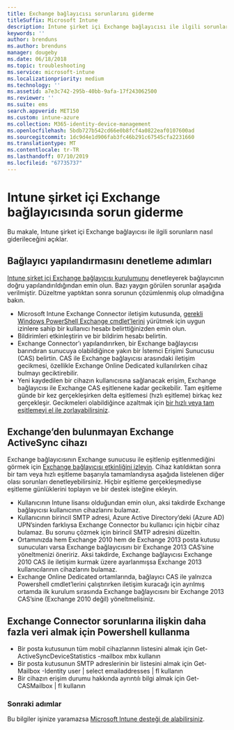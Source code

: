 ```yaml
---
title: Exchange bağlayıcısı sorunlarını giderme
titleSuffix: Microsoft Intune
description: Intune şirket içi Exchange bağlayıcısı ile ilgili sorunları giderin.
keywords: ''
author: brenduns
ms.author: brenduns
manager: dougeby
ms.date: 06/18/2018
ms.topic: troubleshooting
ms.service: microsoft-intune
ms.localizationpriority: medium
ms.technology: ''
ms.assetid: a7e3c742-295b-40bb-9afa-17f243062500
ms.reviewer: ''
ms.suite: ems
search.appverid: MET150
ms.custom: intune-azure
ms.collection: M365-identity-device-management
ms.openlocfilehash: 5bdb727b542cd66e0b8fcf4a0822eaf0107600ad
ms.sourcegitcommit: 1dc9d4e1d906fab3fc46b291c67545cfa2231660
ms.translationtype: MT
ms.contentlocale: tr-TR
ms.lasthandoff: 07/10/2019
ms.locfileid: "67735737"
---
```

# <a name="troubleshoot-the-intune-on-premises-exchange-connector"></a>Intune şirket içi Exchange bağlayıcısında sorun giderme

Bu makale, Intune şirket içi Exchange bağlayıcısı ile ilgili sorunların nasıl giderileceğini açıklar.

## <a name="steps-for-checking-the-connector-configuration"></a>Bağlayıcı yapılandırmasını denetleme adımları 

[Intune şirket içi Exchange bağlayıcısı kurulumunu](exchange-connector-install.md) denetleyerek bağlayıcının doğru yapılandırıldığından emin olun. Bazı yaygın görülen sorunlar aşağıda verilmiştir. Düzeltme yaptıktan sonra sorunun çözümlenmiş olup olmadığına bakın.

- Microsoft Intune Exchange Connector iletişim kutusunda, [gerekli Windows PowerShell Exchange cmdlet’lerini](exchange-connector-install.md#exchange-cmdlet-requirements) yürütmek için uygun izinlere sahip bir kullanıcı hesabı belirttiğinizden emin olun.
- Bildirimleri etkinleştirin ve bir bildirim hesabı belirtin.
- Exchange Connector’ı yapılandırırken, bir Exchange bağlayıcısı barındıran sunucuya olabildiğince yakın bir İstemci Erişimi Sunucusu (CAS) belirtin. CAS ile Exchange bağlayıcısı arasındaki iletişim gecikmesi, özellikle Exchange Online Dedicated kullanılırken cihaz bulmayı geciktirebilir.
- Yeni kaydedilen bir cihazın kullanıcısına sağlanacak erişim, Exchange bağlayıcısı ile Exchange CAS eşitlenene kadar gecikebilir. Tam eşitleme günde bir kez gerçekleşirken delta eşitlemesi (hızlı eşitleme) birkaç kez gerçekleşir.  Gecikmeleri olabildiğince azaltmak için [bir hızlı veya tam eşitlemeyi el ile zorlayabilirsiniz](exchange-connector-install.md#manually-force-a-quick-sync-or-full-sync).
 
## <a name="exchange-activesync-device-not-discovered-from-exchange"></a>Exchange’den bulunmayan Exchange ActiveSync cihazı
Exchange bağlayıcısının Exchange sunucusu ile eşitlenip eşitlenmediğini görmek için [Exchange bağlayıcısı etkinliğini izleyin](exchange-connector-install.md#on-premises-exchange-connector-high-availability-support). Cihaz katıldıktan sonra bir tam veya hızlı eşitleme başarıyla tamamlandıysa aşağıda listelenen diğer olası sorunları denetleyebilirsiniz. Hiçbir eşitleme gerçekleşmediyse eşitleme günlüklerini toplayın ve bir destek isteğine ekleyin.

- Kullanıcının Intune lisansı olduğundan emin olun, aksi takdirde Exchange bağlayıcısı kullanıcının cihazlarını bulamaz.
- Kullanıcının birincil SMTP adresi, Azure Active Directory’deki (Azure AD) UPN’sinden farklıysa Exchange Connector bu kullanıcı için hiçbir cihaz bulamaz. Bu sorunu çözmek için birincil SMTP adresini düzeltin.
- Ortamınızda hem Exchange 2010 hem de Exchange 2013 posta kutusu sunucuları varsa Exchange bağlayıcısını bir Exchange 2013 CAS’sine yöneltmenizi öneririz. Aksi takdirde, Exchange bağlayıcısı Exchange 2010 CAS ile iletişim kurmak üzere ayarlanmışsa Exchange 2013 kullanıcılarının cihazlarını bulamaz. 
- Exchange Online Dedicated ortamlarında, bağlayıcı CAS ile yalnızca Powershell cmdlet’lerini çalıştırırken iletişim kuracağı için ayrılmış ortamda ilk kurulum sırasında Exchange bağlayıcısını bir Exchange 2013 CAS’sine (Exchange 2010 değil) yöneltmelisiniz.


## <a name="using-powershell-to-get-more-data-on-exchange-connector-issues"></a>Exchange Connector sorunlarına ilişkin daha fazla veri almak için Powershell kullanma
- Bir posta kutusunun tüm mobil cihazlarının listesini almak için Get-ActiveSyncDeviceStatistics -mailbox mbx kullanın
- Bir posta kutusunun SMTP adreslerinin bir listesini almak için Get-Mailbox -Identity user | select emailaddresses | fl kullanın
- Bir cihazın erişim durumu hakkında ayrıntılı bilgi almak için Get-CASMailbox <upn> | fl kullanın

### <a name="next-steps"></a>Sonraki adımlar
Bu bilgiler işinize yaramazsa [Microsoft Intune desteği de alabilirsiniz](get-support.md).
